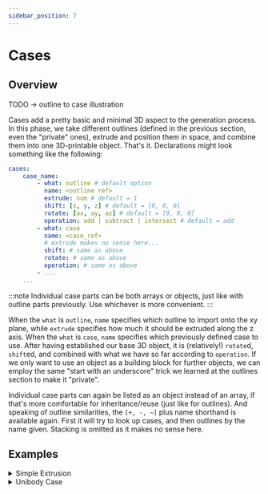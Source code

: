 ```yaml
---
sidebar_position: 7
---
```


# Cases

## Overview

TODO -> outline to case illustration

Cases add a pretty basic and minimal 3D aspect to the generation process.
In this phase, we take different outlines (defined in the previous section, even the "private" ones), extrude and position them in space, and combine them into one 3D-printable object.
That's it.
Declarations might look something like the following:

```yaml
cases:
    case_name:
        - what: outline # default option
          name: <outline ref>
          extrude: num # default = 1
          shift: [x, y, z] # default = [0, 0, 0]
          rotate: [ax, ay, az] # default = [0, 0, 0]
          operation: add | subtract | intersect # default = add
        - what: case
          name: <case_ref>
          # extrude makes no sense here...
          shift: # same as above
          rotate: # same as above
          operation: # same as above
        - ...
    ...
```

:::note
Individual case parts can be both arrays or objects, just like with outline parts previously.
Use whichever is more convenient.
:::

When the `what` is `outline`, `name` specifies which outline to import onto the xy plane, while `extrude` specifies how much it should be extruded along the z axis.
When the `what` is `case`, `name` specifies which previously defined case to use.
After having established our base 3D object, it is (relatively!) `rotate`d, `shift`ed, and combined with what we have so far according to `operation`.
If we only want to use an object as a building block for further objects, we can employ the same "start with an underscore" trick we learned at the outlines section to make it "private".

Individual case parts can again be listed as an object instead of an array, if that's more comfortable for inheritance/reuse (just like for outlines).
And speaking of outline similarities, the `[+, -, ~]` plus name shorthand is available again.
First it will try to look up cases, and then outlines by the name given.
Stacking is omitted as it makes no sense here.

## Examples

<details><summary>Simple Extrusion</summary>
<p>

<Tabs>
<TabItem value="config" label="Config" default>

```yaml

```

</TabItem>
<TabItem value="visualization" label="Visualization">
<div style={{textAlign: 'center'}}>

<!-- ![name](./assets/file.png) -->

</div>
</TabItem>
</Tabs>

</p>
</details>

<details><summary>Unibody Case</summary>
<p>

<Tabs>
<TabItem value="config" label="Config" default>

```yaml

```

</TabItem>
<TabItem value="visualization" label="Visualization">
<div style={{textAlign: 'center'}}>

<!-- ![name](./assets/file.png) -->

</div>
</TabItem>
</Tabs>

</p>
</details>